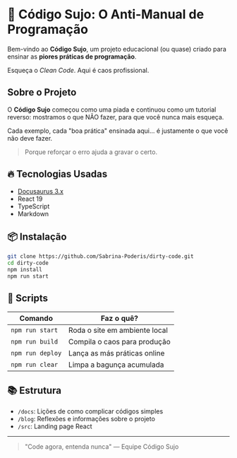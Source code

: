 # 🐴 Código Sujo: O Anti-Manual de Programação

Bem-vindo ao **Código Sujo**, um projeto educacional (ou quase) criado para ensinar as **piores práticas de programação**.

Esqueça o *Clean Code*. Aqui é caos profissional.

## Sobre o Projeto

O **Código Sujo** começou como uma piada e continuou como um tutorial reverso: mostramos o que NÃO fazer, para que você nunca mais esqueça.

Cada exemplo, cada "boa prática" ensinada aqui... é justamente o que você não deve fazer.

> Porque reforçar o erro ajuda a gravar o certo.

## 🔥 Tecnologias Usadas

- [Docusaurus 3.x](https://docusaurus.io/)
- React 19 
- TypeScript
- Markdown

## 📦 Instalação

```bash
git clone https://github.com/Sabrina-Poderis/dirty-code.git
cd dirty-code
npm install
npm run start
```

## 🚀 Scripts

| Comando           | Faz o quê?                      |
|-------------------|---------------------------------|
| `npm run start`   | Roda o site em ambiente local   |
| `npm run build`   | Compila o caos para produção    |
| `npm run deploy`  | Lança as más práticas online    |
| `npm run clear`   | Limpa a bagunça acumulada       |

## 📚 Estrutura

- `/docs`: Lições de como complicar códigos simples
- `/blog`: Reflexões e informações sobre o projeto
- `/src`: Landing page React

---

> "Code agora, entenda nunca" — Equipe Código Sujo